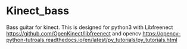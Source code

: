 # Kinect_bass
Bass guitar for kinect. This is designed for python3 with Libfreenect https://github.com/OpenKinect/libfreenect and opencv https://opencv-python-tutroals.readthedocs.io/en/latest/py_tutorials/py_tutorials.html
